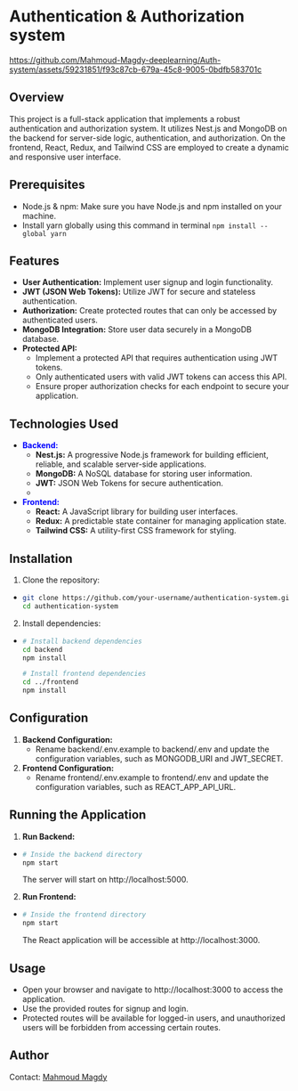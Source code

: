 # Authentication & Authorization system




https://github.com/Mahmoud-Magdy-deeplearning/Auth-system/assets/59231851/f93c87cb-679a-45c8-9005-0bdfb583701c





## Overview

This project is a full-stack application that implements a robust authentication and authorization system. It utilizes Nest.js and MongoDB on the backend for server-side logic, authentication, and authorization. On the frontend, React, Redux, and Tailwind CSS are employed to create a dynamic and responsive user interface.

## Prerequisites

- Node.js & npm: Make sure you have Node.js and npm installed on your machine.
- Install yarn globally using this command in terminal
	  ```npm install --global yarn ```

## Features

- **User Authentication:** Implement user signup and login functionality.
- **JWT (JSON Web Tokens):** Utilize JWT for secure and stateless authentication.
- **Authorization:** Create protected routes that can only be accessed by authenticated users.
- **MongoDB Integration:** Store user data securely in a MongoDB database.
- **Protected API:**
  - Implement a protected API that requires authentication using JWT tokens.
  - Only authenticated users with valid JWT tokens can access this API.
  - Ensure proper authorization checks for each endpoint to secure your application.

## Technologies Used
- <span style="color:blue">**Backend:**</span>
  - **Nest.js:** A progressive Node.js framework for building efficient, reliable, and scalable server-side applications.
  - **MongoDB:** A NoSQL database for storing user information.
  - **JWT:** JSON Web Tokens for secure authentication.
  - 
- <span style="color:blue">**Frontend:**</span>
  - **React:** A JavaScript library for building user interfaces.
  - **Redux:** A predictable state container for managing application state.
  - **Tailwind CSS:** A utility-first CSS framework for styling.

## Installation
1. Clone the repository:
  - ```sh
    git clone https://github.com/your-username/authentication-system.git
	cd authentication-system
	```
2. Install dependencies:
  - ```sh
    # Install backend dependencies
    cd backend
    npm install

    # Install frontend dependencies
    cd ../frontend
    npm install
	```
## Configuration
1. **Backend Configuration:**
	- Rename backend/.env.example to backend/.env and update the configuration variables, such as MONGODB_URI and JWT_SECRET.
2. **Frontend Configuration:**
	- Rename frontend/.env.example to frontend/.env and update the configuration variables, such as REACT_APP_API_URL.

## Running the Application
1. **Run Backend:**

  - ```sh
   	# Inside the backend directory
	npm start
	```
    The server will start on http://localhost:5000.
2. **Run Frontend:**
  - ```sh
   	# Inside the frontend directory
	npm start
	```
    The React application will be accessible at http://localhost:3000.
## Usage
- Open your browser and navigate to http://localhost:3000 to access the application.
- Use the provided routes for signup and login.
- Protected routes will be available for logged-in users, and unauthorized users will be forbidden from accessing certain routes.


## Author
Contact: [Mahmoud Magdy](mailto:mahmoudmagdymahmoud1@gmail.com)
